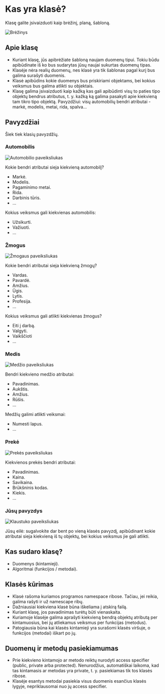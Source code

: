 # Kas yra klasė?

Klasę galite įsivaizduoti kaip brėžinį, planą, šabloną.

![Brėžinys](./blueprint.jpg)

## Apie klasę

- Kuriant klasę, jūs apibrėžiate šabloną naujam duomenų tipui. Tokiu būdu apibūdinate iš ko bus sudarytas jūsų naujai sukurtas duomenų tipas.
- Klasėje nėra realių duomenų, nes klasė yra tik šablonas pagal kurį bus galima surašyti duomenis.
- Klasė apibūdins kokie duomenys bus priskiriami objektams, bei kokius veiksmus bus galima atlikti su objektais.
- Klasę galima įsivaizduoti kaip kažką kas gali apibūdinti visų to paties tipo objektų bendrus atributus, t. y. kažką ką galima pasakyti apie kiekvieną tam tikro tipo objektą. Pavyzdžiui: visų automobilių bendri atributai - markė, modelis, metai, rida, spalva...

## Pavyzdžiai

Šiek tiek klasių pavyzdžių.

### Automobilis

![Automobilio paveiksliukas](./car.png)

Kokie bendri atributai sieja kiekvieną automobilį?

- Markė.
- Modelis.
- Pagaminimo metai.
- Rida.
- Darbinis tūris.
- …

Kokius veiksmus gali kiekvienas automobilis:

- Užsikurti.
- Važiuoti.
- ...

### Žmogus

![Žmogaus paveiksliukas](./human.png)

Kokie bendri atributai sieja kiekvieną žmogų?
- Vardas.
- Pavardė.
- Amžius.
- Ūgis.
- Lytis.
- Profesija.
- …

Kokius veiksmus gali atlikti kiekvienas žmogus?
- Eiti į darbą.
- Valgyti.
- Vaikščioti
- ...

### Medis

![Medžio paveiksliukas](./tree.png)

Bendri kiekvieno medžio atributai:
- Pavadinimas.
- Aukštis.
- Amžius.
- Rūšis.
- …

Medžių galimi atlikti veiksmai:
- Numesti lapus.
- ...

### Prekė

![Prekės paveiksliukas](./product.png)

Kiekvienos prekės bendri atributai:
- Pavadinimas.
- Kaina.
- Savikaina.
- Brūkšninis kodas.
- Kiekis.
- …

### Jūsų pavyzdys

![Klaustuko paveiksliukas](./question.png)

Jūsų eilė: sugalvokite dar bent po vieną klasės pavyzdį, apibūdinant kokie atributai sieja kiekvieną iš tų objektų, bei kokius veiksmus jie gali atlikti.

## Kas sudaro klasę?

- Duomenys (kintamieji).
- Algoritmai (funkcijos / metodai).

## Klasės kūrimas

- Klasė rašoma kuriamos programos namespace ribose. Tačiau, jei reikia, galima rašyti ir už namescape ribų.
- Dažniausiai kiekviena klasė būna iškeliama į atskirą failą.
- Kuriant klasę, jos pavadinimas turėtų būti vienaskaita.
- Kuriamoje klasėje galima aprašyti kiekvieną bendrą objektų atributą per kintamuosius, bei jų atliekamus veiksmus per funkcijas (metodus).
- Patogiausia būna kai klasės kintamieji yra surašomi klasės viršuje, o funkcijos (metodai) iškart po jų.

## Duomenų ir metodų pasiekiamumas

- Prie kiekvieno kintamojo ar metodo reiktų nurodyti access specifier (public, private arba protected). Nenurodžius, automatiškai laikoma, kad tas kintamasis ar metodas yra private, t. y. pasiekiamas tik tos klasės ribose.
- Klasėje esantys metodai pasiekia visus duomenis esančius klasės lygyje, nepriklausomai nuo jų access specifier.

